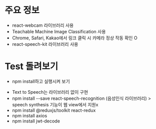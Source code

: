 # 주요 정보

- react-webcam 라이브러리 사용
- Teachable Machine Image Classification 사용
- Chrome, Safari, Kakao에서 링크 클릭 시 카메라 정상 작동 확인 O
- react-speech-kit 라이브러리 사용

# Test 돌려보기

- npm install하고 실행시켜 보기
<!-- - npm i react-speech-kit 후 실행 (or npm i --force react-speech-kit) > react-speech-recognition이랑 dependency 충돌 발생 -->
- Text to Speech는 라이브러리 없이 구현
- npm install --save react-speech-recognition (음성인식 라이브러리) > speech synthesis 기능이 웹 view에서 지원x
- npm install @reduxjs/toolkit react-redux 
- npm install axios
- npm install jwt-decode